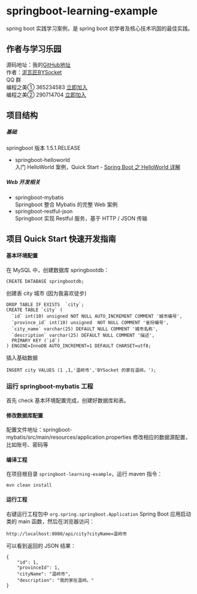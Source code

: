 # springboot-learning-example
spring boot 实践学习案例，是 spring boot 初学者及核心技术巩固的最佳实践。

## 作者与学习乐园
源码地址：我的[GitHub地址](https://github.com/JeffLi1993 "GitHub")<br>
作者：[泥瓦匠BYSocket](http://www.bysocket.com/ "泥瓦匠BYSocket")<br>
QQ 群<br>
编程之美① 365234583  [立即加入](http://jq.qq.com/?_wv=1027&k=Sx4s4U "编程之美") <br>
编程之美② 290714704  [立即加入](http://jq.qq.com/?_wv=1027&k=Sx4s4U "编程之美")

## 项目结构
##### 基础
springboot 版本 1.5.1.RELEASE
- springboot-helloworld<br>
入门 HelloWorld 案例，Quick Start - [Spring Boot 之 HelloWorld 详解](http://www.bysocket.com/?p=1124 "Spring Boot 之 HelloWorld详解")<br>

##### Web 开发相关
- springboot-mybatis<br>
Springboot 整合 Mybatis 的完整 Web 案例
- springboot-restful-json<br>
Springboot 实现 Restful 服务，基于 HTTP / JSON 传输

## 项目 Quick Start 快速开发指南
#### 基本环境配置
在 MySQL 中，创建数据库 springbootdb：
````
CREATE DATABASE springbootdb;
````
创建表 city 城市 (因为我喜欢徒步)
````
DROP TABLE IF EXISTS  `city`;
CREATE TABLE `city` (
  `id` int(10) unsigned NOT NULL AUTO_INCREMENT COMMENT '城市编号',
  `province_id` int(10) unsigned  NOT NULL COMMENT '省份编号',
  `city_name` varchar(25) DEFAULT NULL COMMENT '城市名称',
  `description` varchar(25) DEFAULT NULL COMMENT '描述',
  PRIMARY KEY (`id`)
) ENGINE=InnoDB AUTO_INCREMENT=1 DEFAULT CHARSET=utf8;
````
插入基础数据
````
INSERT city VALUES (1 ,1,'温岭市','BYSocket 的家在温岭。');
````
### 运行 springboot-mybatis 工程
首先 check 基本环境配置完成，创建好数据库和表。

#### 修改数据库配置
配置文件地址：springboot-mybatis/src/main/resources/application.properties
修改相应的数据源配置，比如账号、密码等

#### 编译工程
在项目根目录 `springboot-learning-example`，运行 maven 指令：
````
mvn clean install
````
#### 运行工程
右键运行工程包中 `org.spring.springboot.Application` Spring Boot 应用启动类的 main 函数，然后在浏览器访问：
`````
http://localhost:8080/api/city?cityName=温岭市
`````
可以看到返回的 JSON 结果：
````
{
    "id": 1,
    "provinceId": 1,
    "cityName": "温岭市",
    "description": "我的家在温岭。"
}
````